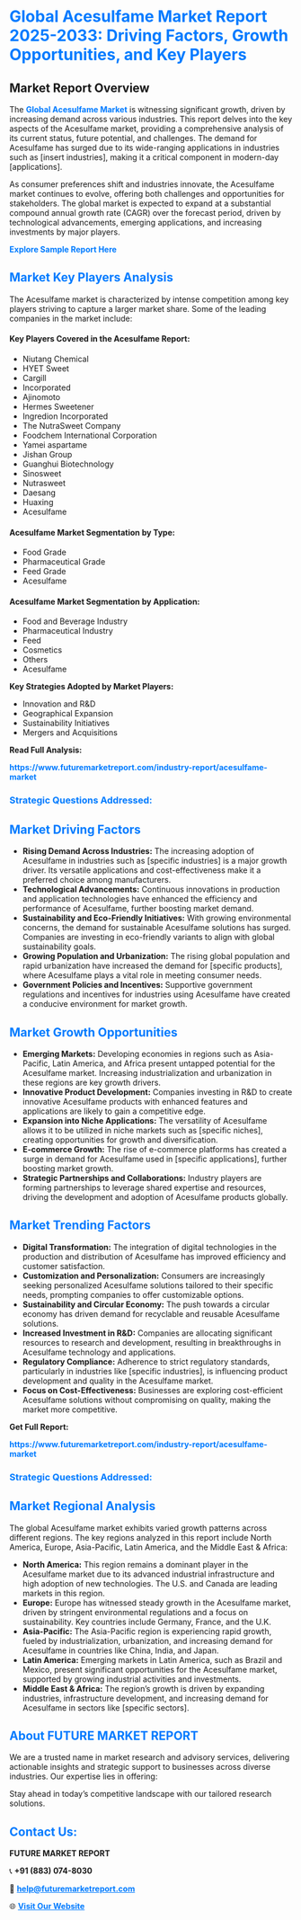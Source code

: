 <h1 style="color: #007BFF;">Global Acesulfame Market Report 2025-2033: Driving Factors, Growth Opportunities, and Key Players</h1>

<section id="overview">
<h2>Market Report Overview</h2>
<p>The <a href="https://www.futuremarketreport.com/industry-report/acesulfame-market" style="color: #007BFF; text-decoration: none;"><strong>Global Acesulfame Market</strong></a> is witnessing significant growth, driven by increasing demand across various industries. This report delves into the key aspects of the Acesulfame market, providing a comprehensive analysis of its current status, future potential, and challenges. The demand for Acesulfame has surged due to its wide-ranging applications in industries such as [insert industries], making it a critical component in modern-day [applications].</p>
<p>As consumer preferences shift and industries innovate, the Acesulfame market continues to evolve, offering both challenges and opportunities for stakeholders. The global market is expected to expand at a substantial compound annual growth rate (CAGR) over the forecast period, driven by technological advancements, emerging applications, and increasing investments by major players.</p>
</section>

<section id="overview">
<p><a href="https://www.futuremarketreport.com/request-sample/reportId=97732" style="color: #007BFF; text-decoration: none;"><strong>Explore Sample Report Here</strong></a></p>
</section>

<section id="key-players">
<h2 style="color: #007BFF;">Market Key Players Analysis</h2>
<p>The Acesulfame market is characterized by intense competition among key players striving to capture a larger market share. Some of the leading companies in the market include:</p>
<h4>Key Players Covered in the Acesulfame Report:</h4>
<ul><li>Niutang Chemical</li><li>HYET Sweet</li><li>Cargill</li><li>Incorporated</li><li>Ajinomoto</li><li>Hermes Sweetener</li><li>Ingredion Incorporated</li><li>The NutraSweet Company</li><li>Foodchem International Corporation</li><li>Yamei aspartame</li><li>Jishan Group</li><li>Guanghui Biotechnology</li><li>Sinosweet</li><li>Nutrasweet</li><li>Daesang</li><li>Huaxing</li><li>Acesulfame</li></ul>
<h4>Acesulfame Market Segmentation by Type:</h4>
<ul><li>Food Grade</li><li>Pharmaceutical Grade</li><li>Feed Grade</li><li>Acesulfame</li></ul>

<h4>Acesulfame Market Segmentation by Application:</h4>
<ul><li>Food and Beverage Industry</li><li>Pharmaceutical Industry</li><li>Feed</li><li>Cosmetics</li><li>Others</li><li>Acesulfame</li></ul>
<p><strong>Key Strategies Adopted by Market Players:</strong></p>
<ul>
<li>Innovation and R&D</li>
<li>Geographical Expansion</li>
<li>Sustainability Initiatives</li>
<li>Mergers and Acquisitions</li>
</ul>
</section>

<section>
<p><strong>Read Full Analysis: </strong></p><a href="https://www.futuremarketreport.com/industry-report/acesulfame-market" style="color: #007BFF; text-decoration: none;"><strong>https://www.futuremarketreport.com/industry-report/acesulfame-market</strong></a>
<h3 style="color: #007BFF;">Strategic Questions Addressed:</h3>
</section>

<section id="driving-factors">
<h2 style="color: #007BFF;">Market Driving Factors</h2>
<ul>
<li><strong>Rising Demand Across Industries:</strong> The increasing adoption of Acesulfame in industries such as [specific industries] is a major growth driver. Its versatile applications and cost-effectiveness make it a preferred choice among manufacturers.</li>
<li><strong>Technological Advancements:</strong> Continuous innovations in production and application technologies have enhanced the efficiency and performance of Acesulfame, further boosting market demand.</li>
<li><strong>Sustainability and Eco-Friendly Initiatives:</strong> With growing environmental concerns, the demand for sustainable Acesulfame solutions has surged. Companies are investing in eco-friendly variants to align with global sustainability goals.</li>
<li><strong>Growing Population and Urbanization:</strong> The rising global population and rapid urbanization have increased the demand for [specific products], where Acesulfame plays a vital role in meeting consumer needs.</li>
<li><strong>Government Policies and Incentives:</strong> Supportive government regulations and incentives for industries using Acesulfame have created a conducive environment for market growth.</li>
</ul>
</section>

<section id="growth-opportunities">
<h2 style="color: #007BFF;">Market Growth Opportunities</h2>
<ul>
<li><strong>Emerging Markets:</strong> Developing economies in regions such as Asia-Pacific, Latin America, and Africa present untapped potential for the Acesulfame market. Increasing industrialization and urbanization in these regions are key growth drivers.</li>
<li><strong>Innovative Product Development:</strong> Companies investing in R&D to create innovative Acesulfame products with enhanced features and applications are likely to gain a competitive edge.</li>
<li><strong>Expansion into Niche Applications:</strong> The versatility of Acesulfame allows it to be utilized in niche markets such as [specific niches], creating opportunities for growth and diversification.</li>
<li><strong>E-commerce Growth:</strong> The rise of e-commerce platforms has created a surge in demand for Acesulfame used in [specific applications], further boosting market growth.</li>
<li><strong>Strategic Partnerships and Collaborations:</strong> Industry players are forming partnerships to leverage shared expertise and resources, driving the development and adoption of Acesulfame products globally.</li>
</ul>
</section>

<section id="trending-factors">
<h2 style="color: #007BFF;">Market Trending Factors</h2>
<ul>
<li><strong>Digital Transformation:</strong> The integration of digital technologies in the production and distribution of Acesulfame has improved efficiency and customer satisfaction.</li>
<li><strong>Customization and Personalization:</strong> Consumers are increasingly seeking personalized Acesulfame solutions tailored to their specific needs, prompting companies to offer customizable options.</li>
<li><strong>Sustainability and Circular Economy:</strong> The push towards a circular economy has driven demand for recyclable and reusable Acesulfame solutions.</li>
<li><strong>Increased Investment in R&D:</strong> Companies are allocating significant resources to research and development, resulting in breakthroughs in Acesulfame technology and applications.</li>
<li><strong>Regulatory Compliance:</strong> Adherence to strict regulatory standards, particularly in industries like [specific industries], is influencing product development and quality in the Acesulfame market.</li>
<li><strong>Focus on Cost-Effectiveness:</strong> Businesses are exploring cost-efficient Acesulfame solutions without compromising on quality, making the market more competitive.</li>
</ul>
</section>

<section>
<p><strong>Get Full Report: </strong></p><a href="https://www.futuremarketreport.com/industry-report/acesulfame-market" style="color: #007BFF; text-decoration: none;"><strong>https://www.futuremarketreport.com/industry-report/acesulfame-market</strong></a>
<h3 style="color: #007BFF;">Strategic Questions Addressed:</h3>
</section>


<section id="regional-analysis">
<h2 style="color: #007BFF;">Market Regional Analysis</h2>
<p>The global Acesulfame market exhibits varied growth patterns across different regions. The key regions analyzed in this report include North America, Europe, Asia-Pacific, Latin America, and the Middle East & Africa:</p>
<ul>
<li><strong>North America:</strong> This region remains a dominant player in the Acesulfame market due to its advanced industrial infrastructure and high adoption of new technologies. The U.S. and Canada are leading markets in this region.</li>
<li><strong>Europe:</strong> Europe has witnessed steady growth in the Acesulfame market, driven by stringent environmental regulations and a focus on sustainability. Key countries include Germany, France, and the U.K.</li>
<li><strong>Asia-Pacific:</strong> The Asia-Pacific region is experiencing rapid growth, fueled by industrialization, urbanization, and increasing demand for Acesulfame in countries like China, India, and Japan.</li>
<li><strong>Latin America:</strong> Emerging markets in Latin America, such as Brazil and Mexico, present significant opportunities for the Acesulfame market, supported by growing industrial activities and investments.</li>
<li><strong>Middle East & Africa:</strong> The region’s growth is driven by expanding industries, infrastructure development, and increasing demand for Acesulfame in sectors like [specific sectors].</li>
</ul>
</section>

<footer>
<h2 style="color: #007BFF;">About FUTURE MARKET REPORT</h2>
<p>We are a trusted name in market research and advisory services, delivering actionable insights and strategic support to businesses across diverse industries. Our expertise lies in offering:</p>

<p>Stay ahead in today’s competitive landscape with our tailored research solutions.</p>

<h2 style="color: #007BFF;">Contact Us:</h2>
<p><strong>FUTURE MARKET REPORT</strong></p>
<p>📞 <strong>+91 (883) 074-8030</strong></p>
<p>📧 <strong><a href="mailto:help@futuremarketreport.com" style="color: #007BFF;">help@futuremarketreport.com</a></strong></p>
<p>🌐 <strong><a href="https://www.futuremarketreport.com/" style="color: #007BFF;">Visit Our Website</a></strong></p>
</footer>
